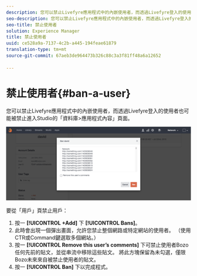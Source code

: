 ```yaml
---
description: 您可以禁止Livefyre應用程式中的內嵌使用者，而透過Livefyre登入的使用者也可能被禁止進入Studio的「資料庫>應用程式內容」頁面。
seo-description: 您可以禁止Livefyre應用程式中的內嵌使用者，而透過Livefyre登入的使用者也可能被禁止進入Studio的「資料庫>應用程式內容」頁面。
seo-title: 禁止使用者
solution: Experience Manager
title: 禁止使用者
uuid: ce528a9a-7137-4c2b-a445-194feae61879
translation-type: tm+mt
source-git-commit: 67aeb3de964473b326c88c3a3f81ff48a6a12652

---
```



# 禁止使用者{#ban-a-user}

您可以禁止Livefyre應用程式中的內嵌使用者，而透過Livefyre登入的使用者也可能被禁止進入Studio的「資料庫&gt;應用程式內容」頁面。

![](assets/UsersBan2-1024x409.png)

要從「用戶」頁禁止用戶：

1. 按一 **[!UICONTROL +Add]** 下 **[!UICONTROL Bans]**。
1. 此時會出現一個彈出畫面，允許您禁止整個網路或特定網站的使用者。 （使用CTR或Command鍵選取多個網站。）
1. 按一 **[!UICONTROL Remove this user’s comments]** 下可禁止使用者Bozo任何先前的貼文，並從串流中移除這些貼文。 將此方塊保留為未勾選，僅限Bozo未來來自被禁止使用者的貼文。
1. 按一 **[!UICONTROL Ban]** 下以完成程式。
